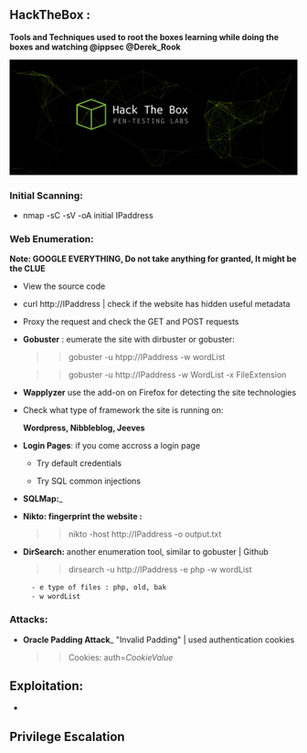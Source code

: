 ## HackTheBox : 

__Tools and Techniques used to root the boxes learning while doing the boxes and watching @ippsec @Derek_Rook__

![Image](/img/h.JPG)

### Initial Scanning:
 
- nmap -sC -sV -oA initial IPaddress

### Web Enumeration: 
__Note: GOOGLE EVERYTHING, Do not take anything for granted, It might be the CLUE__

- View the source code

- curl http://IPaddress  | check if the website has hidden useful metadata

- Proxy the request and check the GET and POST requests

- __Gobuster__ : eumerate the site with dirbuster or gobuster:

	>> gobuster -u htpp://IPaddress -w wordList 
	
	>> gobuster -u http://IPaddress -w WordList  -x FileExtension 
	
- __Wapplyzer__ use the add-on on Firefox for detecting the site technologies

- Check what type of framework the site is running on:

	__Wordpress, Nibbleblog, Jeeves__

- __Login Pages__: if you come accross a login page

	- Try default credentials 
	
	- Try SQL common injections 
	


- __SQLMap:___



- __Nikto: fingerprint the website :__ 

	>> nikto -host http://IPaddress  -o output.txt
	
  
- __DirSearch:__ another enumeration tool, similar to gobuster | Github
	
	>> dirsearch -u http://IPaddress -e php -w wordList
	
		- e type of files : php, old, bak
		- w wordList
    
		
### Attacks:

- __Oracle Padding Attack___ "Invalid Padding" | used authentication cookies 

	>> Cookies: auth=$CookieValue$



Exploitation:
-------------

- 





Privilege Escalation
---------------------



